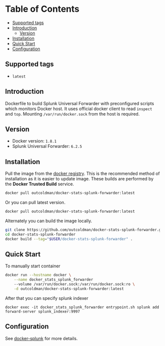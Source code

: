 # Table of Contents

- [Supported tags](#supported-tags)
- [Introduction](#introduction)
    - [Version](#version)
- [Installation](#installation)
- [Quick Start](#quick-start)
- [Configuration](#configuration)

## Supported tags

- `latest`

## Introduction

Dockerfile to build Splunk Universal Forwarder with preconfigured scripts
which monitors Docker host. It uses official docker client to read `inspect`
and `top`. Mounting `/var/run/docker.sock` from the host is required.

## Version

- Docker version: `1.8.1`
- Splunk Universal Forwarder: `6.2.5`

## Installation

Pull the image from the [docker registry](https://registry.hub.docker.com/u/outcoldman/docker-stats-splunk-forwarder/).
This is the recommended method of installation as it is easier to update image.
These builds are performed by the **Docker Trusted Build** service.

```bash
docker pull outcoldman/docker-stats-splunk-forwarder:latest
```

Or you can pull latest version.

```bash
docker pull outcoldman/docker-stats-splunk-forwarder:latest
```

Alternately you can build the image locally.

```bash
git clone https://github.com/outcoldman/docker-stats-splunk-forwarder.git
cd docker-stats-splunk-forwarder
docker build --tag="$USER/docker-stats-splunk-forwarder" .
```

## Quick Start

To manually start container

```bash
docker run --hostname docker \
    --name docker_stats_splunk_forwarder
    --volume /var/run/docker.sock:/var/run/docker.sock:ro \
    -d outcoldman/docker-stats-splunk-forwarder:latest
```

After that you can specify splunk indexer

```
docker exec -it docker_stats_splunk_forwarder entrypoint.sh splunk add forward-server splunk_indexer:9997
```

## Configuration

See [docker-splunk](https://github.com/outcoldman/docker-splunk) for more details.
